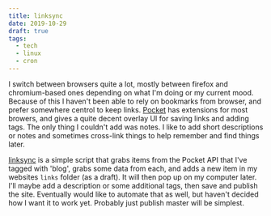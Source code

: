 ```yaml
---
title: linksync
date: 2019-10-29
draft: true
tags:
  - tech
  - linux
  - cron
---
```

I switch between browsers quite a lot, mostly between firefox and chromium-based ones depending on what I'm doing or my current mood. Because of this I haven't been able to rely on bookmarks from browser, and prefer somewhere centrol to keep links. [Pocket](https://getpocket.com/) has extensions for most browers, and gives a quite decent overlay UI for saving links and adding tags. The only thing I couldn't add was notes. I like to add short descriptions or notes and sometimes cross-link things to help remember and find things later.

[linksync]() is a simple script that grabs items from the Pocket API that I've tagged with 'blog', grabs some data from each, and adds a new item in my websites `links` folder (as a draft). It will then pop up on my computer later. I'll maybe add a description or some additional tags, then save and publish the site. Eventually would like to automate that as well, but haven't decided how I want it to work yet. Probably just publish master will be simplest.
